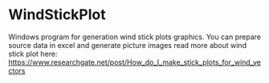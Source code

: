 # WindStickPlot
Windows program for generation wind stick plots graphics.
You can prepare source data in excel and generate picture images
read more about wind stick plot here: https://www.researchgate.net/post/How_do_I_make_stick_plots_for_wind_vectors
